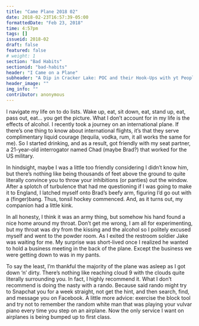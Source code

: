 ```yaml
---
title: "Came Plane 2018 02"
date: 2018-02-23T16:57:39-05:00
formattedDate: "Feb 23, 2018"
time: 4:57pm
tags: []
issueid: 2018-02
draft: false
featured: false
# weight: 1 
section: "Bad Habits"
sectionid: "bad-habits"
header: "I Came on a Plane"
subheader: "A Dip in Cracker Lake: POC and their Hook-Ups with yt People"
header_image: ""
img_info: ""
contributor: anonymous
---
```


I navigate my life on to do lists. Wake up, eat, sit down, eat, stand up, eat, pass out, eat… you get the picture. What I don’t account for in my life is the effects of alcohol. I recently took a journey on an international plane. If there’s one thing to know about international flights, it’s that they serve complimentary liquid courage (tequila, vodka, rum, it all works the same for me). So I started drinking, and as a result, got friendly with my seat partner, a 21-year-old interrogator named Chad (maybe Brad?) that worked for the US military. 

In hindsight, maybe I was a little too friendly considering I didn’t know him, but there’s nothing like being thousands of feet above the ground to quite literally convince you to throw your inhibitions (or panties) out the window. After a splotch of turbulence that had me questioning if I was going to make it to England, I latched myself onto Brad’s beefy arm, figuring I’d go out with a (finger)bang. Thus, tonsil hockey commenced. And, as it turns out, my companion had a little kink. 

In all honesty, I think it was an army thing, but somehow his hand found a nice home around my throat. Don’t get me wrong, I am all for experimenting, but my throat was dry from the kissing and the alcohol so I politely excused myself and went to the powder room. As I exited the restroom soldier Jake was waiting for me. My surprise was short-lived once I realized he wanted to hold a business meeting in the back of the plane. Except the business we were getting down to was in my pants. 

To say the least, I’m thankful the majority of the plane was asleep as I got down ‘n’ dirty. There’s nothing like reaching cloud 9 with the clouds quite literally surrounding you. In fact, I highly recommend it. What I don’t recommend is doing the nasty with a rando. Because said rando might try to Snapchat you for a week straight, not get the hint, and then search, find,  and message you on Facebook. A little more advice: exercise the block tool and try not to remember the random white man that was playing your vulvar piano every time you step on an airplane. Now the only service I want on airplanes is being bumped up to first class.

